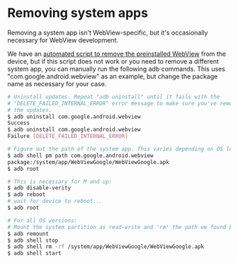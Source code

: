 # Removing system apps

<!--
  Ideally this would just be a "details" element on build-instructions.md, but
  gitiles markdown does not support this tag.
-->

Removing a system app isn't WebView-specific, but it's occasionally necessary
for WebView development.

We have an [automated script to remove the preinstalled
WebView](build-instructions.md#Removing-preinstalled-WebView) from the device,
but if this script does not work or you need to remove a different system app,
you can manually run the following adb commands. This uses
"com.google.android.webview" as an example, but change the package name as
necessary for your case.

```sh
# Uninstall updates. Repeat "adb uninstall" until it fails with the
# "DELETE_FAILED_INTERNAL_ERROR" error message to make sure you've removed all
# the updates.
$ adb uninstall com.google.android.webview
Success
$ adb uninstall com.google.android.webview
Failure [DELETE_FAILED_INTERNAL_ERROR]

# Figure out the path of the system app. This varies depending on OS level.
$ adb shell pm path com.google.android.webview
package:/system/app/WebViewGoogle/WebViewGoogle.apk
$ adb root

# This is necessary for M and up:
$ adb disable-verity
$ adb reboot
# wait for device to reboot...
$ adb root

# For all OS versions:
# Mount the system partition as read-write and 'rm' the path we found before.
$ adb remount
$ adb shell stop
$ adb shell rm -rf /system/app/WebViewGoogle/WebViewGoogle.apk
$ adb shell start
```
